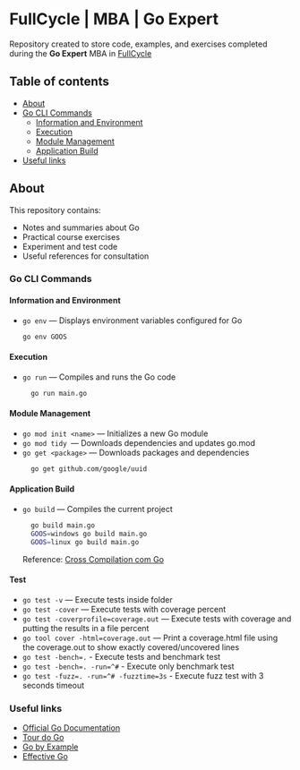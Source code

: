 # FullCycle | MBA | Go Expert

Repository created to store code, examples, and exercises completed during the **Go Expert** MBA in [FullCycle](https://fullcycle.com.br/)


## Table of contents
- [About](#about)
- [Go CLI Commands](#go-cli-commands)
  - [Information and Environment](#information-and-environment)
  - [Execution](#execution)
  - [Module Management](#module-management)
  - [Application Build](#application-build)
- [Useful links](#useful-links)

## About

This repository contains:

- Notes and summaries about Go
- Practical course exercises
- Experiment and test code
- Useful references for consultation


### Go CLI Commands

#### Information and Environment
- `go env` — Displays environment variables configured for Go
  ```bash
  go env GOOS
  ````

#### Execution
- `go run` — Compiles and runs the Go code
  ```bash
    go run main.go
  ```

#### Module Management
- `go mod init <name>` — Initializes a new Go module
- `go mod tidy `— Downloads dependencies and updates go.mod
- `go get <package>` — Downloads packages and dependencies
  ```bash
    go get github.com/google/uuid
  ```

#### Application Build
- `go build` — Compiles the current project
  ```bash
    go build main.go
    GOOS=windows go build main.go
    GOOS=linux go build main.go
  ```
  Reference: [Cross Compilation com Go](https://www.digitalocean.com/community/tutorials/building-go-applications-for-different-operating-systems-and-architectures)

#### Test
- `go test -v` — Execute tests inside folder
- `go test -cover` — Execute tests with coverage percent
- `go test -coverprofile=coverage.out` — Execute tests with coverage and putting the results in a file percent
- `go tool cover -html=coverage.out` — Print a coverage.html file using the coverage.out to show exactly covered/uncovered lines
- `go test -bench=.` - Execute tests and benchmark test
- `go test -bench=. -run=^#` - Execute only benchmark test
- `go test -fuzz=. -run=^# -fuzztime=3s` - Execute fuzz test with 3 seconds timeout

### Useful links

- [Official Go Documentation](https://go.dev/doc/)
- [Tour do Go](https://tour.golang.org/)
- [Go by Example](https://gobyexample.com/)
- [Effective Go](https://go.dev/doc/effective_go)
